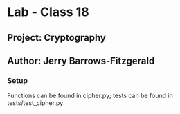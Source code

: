 # Lab - Class 18

## Project: Cryptography

## Author: Jerry Barrows-Fitzgerald

### Setup

Functions can be found in cipher.py; tests can be found in tests/test_cipher.py
